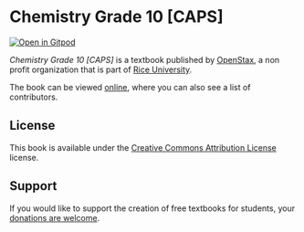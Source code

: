 # Chemistry Grade 10 [CAPS]

[![Open in Gitpod](https://gitpod.io/button/open-in-gitpod.svg)](https://gitpod.io/from-referrer/)

_Chemistry Grade 10 [CAPS]_ is a textbook published by [OpenStax](https://openstax.org/), a non profit organization that is part of [Rice University](https://www.rice.edu/).

The book can be viewed [online](https://github.com/cnx-user-books/cnxbook-chemistry-grade-10-caps/releases/latest), where you can also see a list of contributors.

## License
This book is available under the [Creative Commons Attribution License](./LICENSE) license.

## Support
If you would like to support the creation of free textbooks for students, your [donations are welcome](https://riceconnect.rice.edu/donation/support-openstax-banner).
